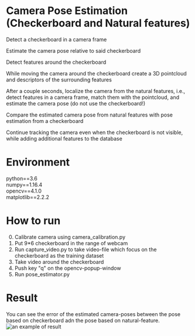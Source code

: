 # Camera Pose Estimation (Checkerboard and Natural features)
Detect a checkerboard in a camera frame

Estimate the camera pose relative to said checkerboard

Detect features around the checkerboard

While moving the camera around the checkerboard create a 3D pointcloud and descriptors of the surrounding features

After a couple seconds, localize the camera from the natural features, i.e., detect features in a camera frame, match them with the pointcloud, and estimate the camera pose (do not use the checkerboard!)

Compare the estimated camera pose from natural features with pose estimation from a checkerboard

Continue tracking the camera even when the checkerboard is not visible, while adding additional features to the database

# Environment 
python==3.6  
numpy==1.16.4  
opencv==4.1.0  
matplotlib==2.2.2  

# How to run
0. Calibrate camera using camera_calibration.py
1. Put 9*6 checkerboard in the range of webcam
2. Run capture_video.py to take video-file which focus on the checkerboard as the training dataset
3. Take video around the checkerboard
4. Push key "q" on the opencv-popup-window
5. Run pose_estimator.py

# Result
You can see the error of the estimated camera-poses between the pose based on checkerboard adn the pose based on natural-feature.
![an example of result](https://github.com/liupeiming600/Camera-Pose-Estimation/result.png "result")
